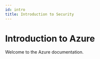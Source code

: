 ```yaml
---
id: intro
title: Introduction to Security
---
```


# Introduction to Azure

Welcome to the Azure documentation.
